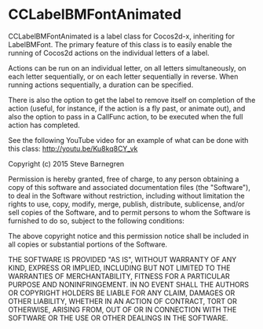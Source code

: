 CCLabelBMFontAnimated
=====================

CCLabelBMFontAnimated is a label class for Cocos2d-x, inheriting for LabelBMFont. The primary feature of this class is to easily enable the running of Cocos2d actions on the individual letters of a label.

Actions can be run on an individual letter, on all letters simultaneously, on each letter sequentially, or on each letter sequentially in reverse. When running actions sequentially, a duration can be specified.

There is also the option to get the label to remove itself on completion of the action (useful, for instance, if the action is a fly past, or animate out), and also the option to pass in a CallFunc action, to be executed when the full action has completed.

See the following YouTube video for an example of what can be done with this class: http://youtu.be/Ku8kq8CY_vk



Copyright (c) 2015 Steve Barnegren
 
Permission is hereby granted, free of charge, to any person obtaining a copy of this software and associated documentation files (the "Software"), to deal in the Software without restriction, including without limitation the rights to use, copy, modify, merge, publish, distribute, sublicense, and/or sell copies of the Software, and to permit persons to whom the Software is furnished to do so, subject to the following conditions:
 
The above copyright notice and this permission notice shall be included in all copies or substantial portions of the Software.
 
THE SOFTWARE IS PROVIDED "AS IS", WITHOUT WARRANTY OF ANY KIND, EXPRESS OR IMPLIED, INCLUDING BUT NOT LIMITED TO THE WARRANTIES OF MERCHANTABILITY, FITNESS FOR A PARTICULAR PURPOSE AND NONINFRINGEMENT. IN NO EVENT SHALL THE AUTHORS OR COPYRIGHT HOLDERS BE LIABLE FOR ANY CLAIM, DAMAGES OR OTHER LIABILITY, WHETHER IN AN ACTION OF CONTRACT, TORT OR OTHERWISE, ARISING FROM, OUT OF OR IN CONNECTION WITH THE SOFTWARE OR THE USE OR OTHER DEALINGS IN THE SOFTWARE.
